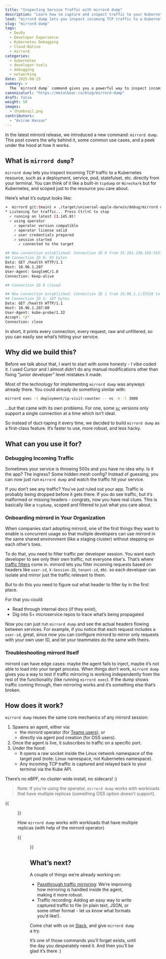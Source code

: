 ```yaml
---
title: "Inspecting Service Traffic with mirrord dump"
description: "Learn how to capture and inspect traffic to your Kubernetes resources using mirrord dump which is a built-in tool for debugging."
lead: "mirrord dump lets you inspect incoming TCP traffic to a Kubernetes resource, helping you troubleshoot and understand your application behavior."
slug: "mirrord-dump"
tags:
  - DevEx
  - Developer Experience
  - Kubernetes Debugging
  - Cloud-Native
  - mirrord
categories:
  - kubernetes
  - developer-tools
  - debugging
  - networking
date: 2025-06-25
summary: >
  The `mirrord dump` command gives you a powerful way to inspect incoming traffic to your Kubernetes resources directly in your terminal. Whether you’re debugging a mysterious 500 error, onboarding mirrord across your team, or just need to see what headers are flowing between services, this built-in command makes it easy to get visibility without extra setup. Learn how it works, when to use it, and how it works behind the scenes.
canonicalurl: "https://metalbear.co/blog/mirrord-dump"
draft: false
weight: 50
images:
  - thumbnail.png
contributors:
  - "Aviram Hassan"
---
```

In the latest mirrord release, we introduced a new command: `mirrord dump`. This post covers the why behind it, some common use cases, and a peek under the hood at how it works.

## What is `mirrord dump`?

`mirrord dump` lets you inspect incoming TCP traffic to a Kubernetes resource, such as a deployment, service, pod, statefulset, etc. directly from your terminal. You can think of it like a built-in `tcpdump` or `Wireshark` but for Kubernetes, and scoped just to the resource you care about.

Here’s what it’s output looks like:

```bash
➜  mirrord git:(main) ✗ ./target/universal-apple-darwin/debug/mirrord dump -t deployment/ip-visit-counter -p 80
* Listening for traffic... Press Ctrl+C to stop
  ✓ running on latest (3.145.0)!
  ✓ using operator
    ✓ operator version compatible
    ✓ operator license valid
    ✓ user credentials prepared
    ✓ session started
      ✓ connected to the target

## New connection established: Connection ID 0 from 35.191.238.165:55534 to 10.96.1.207:80
## Connection ID 0: 93 bytes
Data: GET /health HTTP/1.1
Host: 10.96.1.207
User-Agent: GoogleHC/1.0
Connection: Keep-alive

## Connection ID 0 closed

## New connection established: Connection ID 1 from 10.96.1.1:35510 to 10.96.1.207:80
## Connection ID 1: 107 bytes
Data: GET /health HTTP/1.1
Host: 10.96.1.207:80
User-Agent: kube-probe/1.32
Accept: */*
Connection: close
```

In short, it prints every connection, every request, raw and unfiltered, so you can easily *see* what’s hitting your service.

## Why did we build this?

Before we talk about that, I want to start with some honesty - I vibe coded it. I used Cursor and I almost didn’t do any manual modifications other than fixing “junior developer” level mistakes it made. 

Most of the technology for implementing `mirrord dump` was anyways already there. You could already do something similar with:

```bash
mirrord exec -t deployment/ip-visit-counter -- nc -k -l 3000
```
...but that came with its own problems. For one, some [`nc`](https://linux.die.net/man/1/nc) versions only support a single connection at a time which isn’t ideal.

So instead of duct-taping it every time, we decided to build `mirrord dump` as a first-class feature. It’s faster to use, more robust, and less hacky.

## What can you use it for?

### Debugging Incoming Traffic

Sometimes your service is throwing 500s and you have no idea why. Is it the app? The ingress? Some hidden mesh config? Instead of guessing, you can now just run `mirrord dump` and watch the traffic hit your service.

If you don’t see any traffic? You’ve just ruled out your app. Traffic is probably being dropped before it gets there. If you do see traffic, but it’s malformed or missing headers - congrats, now you have real clues. This is basically like a `tcpdump`, scoped and filtered to just what you care about.

### Onboarding mirrord in Your Organization

When companies start adopting mirrord, one of the first things they want to enable is concurrent usage so that multiple developers can use mirrord in the same shared environment (like a staging cluster) without stepping on each other’s toes.

To do that, you need to filter traffic per developer session. You want each developer to see only their own traffic, not everyone else's. That’s where [traffic filters](https://metalbear.co/mirrord/docs/using-mirrord/steal/#stealing-only-a-subset-of-the-remote-targets-traffic/?utm_source=blog&utm_medium=blog&utm_campaign=mirrord-dump-blog) come in. mirrord lets you filter incoming requests based on headers like `user-id`, `X-Session-ID`, `tenant-id`, etc. so each developer can isolate and mirror just the traffic relevant to them.

But to do this you need to figure out what header to filter by in the first place.

For that you could:

- Read through internal docs (if they exist),
- Dig into 5+ microservice repos to trace what’s being propagated

Now you can just run `mirrord dump` and see the actual headers flowing between services. For example, if you notice that each request includes a `user-id`, great, since now you can configure mirrord to mirror only requests with your own user ID, and let your teammates do the same with theirs.

### Troubleshooting mirrord Itself

mirrord can have edge cases: maybe the agent fails to inject, maybe it’s not able to load into your target process. When things don’t work, `mirrord dump` gives you a way to test if traffic mirroring is working independently from the rest of the functionality (like running `mirrord exec`). If the dump shows traffic coming through, then mirroring works and it’s something else that’s broken. 

## How does it work?

`mirrord dump` reuses the same core mechanics of any mirrord session:

1. Spawns an agent, either via:
    - the mirrord operator (for [Teams users](https://metalbear.co/mirrord/docs/overview/teams/?utm_source=blog&utm_medium=blog&utm_campaign=mirrord-dump-blog)), or
    - directly via agent pod creation (for OSS users).
2. Once the agent is live, it subscribes to traffic on a specific port.
3. Under the hood:
    - It opens a raw socket inside the Linux network namespace of the target pod (note: Linux namespace, not Kubernetes namespace).
    - Any incoming TCP traffic is captured and relayed back to your terminal via the Kube API.

There’s no eBPF, no cluster-wide install, no sidecars! :)

> Note: If you’re using the operator, `mirrord dump` works with workloads that have multiple replicas (something OSS option doesn’t support).
> 

{{<figure src="mirrord-dump-operator.png" title="How mirrord dump works with workloads that have multiple replicas when using the mirrord operator." alt="mirrord dump when using the mirrord operator" height="100%" width="100%">}}


How `mirrord dump` works with workloads that have multiple replicas (with help of the mirrord operator)

{{<figure src="mirrord-dump-oss.png" title="How mirrord dump works when using the OSS version." alt="mirrord dump when using the OSS version" height="100%" width="100%">}}

## What’s next?

A couple of things we’re already working on:

- [Passthrough traffic mirroring](https://github.com/metalbear-co/mirrord/pull/3279): We’re improving how mirroring is handled inside the agent, making it more robust.
- Traffic recording: Adding an easy way to write captured traffic to file (in plain text, JSON, or some other format - let us know what formats you’d like!).

Come chat with us on [Slack](https://metalbearcommunity.slack.com/), and give `mirrord dump` a try.

It’s one of those commands you’ll forget exists, until the day you desperately need it. And then you’ll be glad it’s there :)
